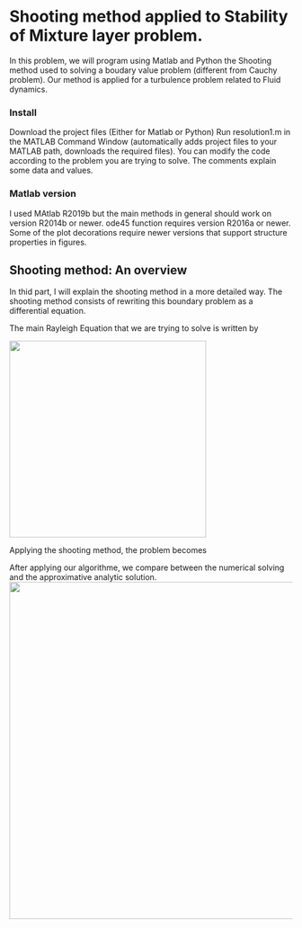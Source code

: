 
# Shooting method applied to Stability of Mixture layer problem.

In this problem, we will program using Matlab and Python the Shooting method used to solving a boudary value problem (different from Cauchy problem). Our method is applied for a turbulence problem related to Fluid dynamics. 

### Install
Download the project files (Either for Matlab or Python)
Run resolution1.m in the MATLAB Command Window (automatically adds project files to your MATLAB path, downloads the required files).
You can modify the code according to the problem you are trying to solve. The comments explain some data and values.

### Matlab version
I used MAtlab R2019b  but the main methods in general should work on version R2014b or newer. ode45 function requires version R2016a or newer. Some of the plot decorations require newer versions that support structure properties in figures. 


## Shooting method: An overview
In thid part, I will explain the shooting method in a more detailed way. The shooting method consists of rewriting this boundary problem as a differential equation.


The main Rayleigh Equation that we are trying to solve is written by

<img src="https://i.ibb.co/HppHBBn/Capture-d-e-cran-2019-12-07-a-15-28-30.png" class="center" width="350"  >


Applying the shooting method, the problem becomes



After applying our algorithme, we compare between the numerical solving and the approximative analytic solution. 
<img src="https://i.ibb.co/Pc3x0Z0/untitled.png" width="600" align="center" class="center">



